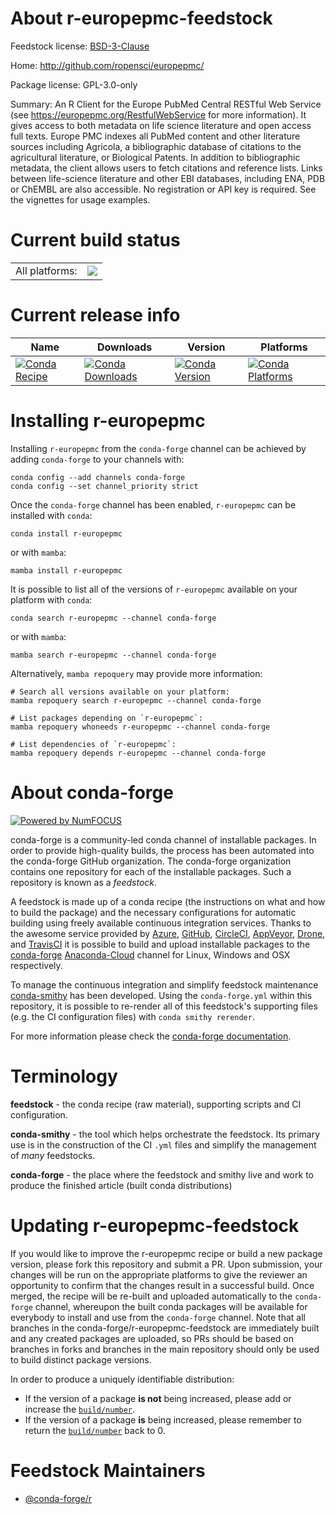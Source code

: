 About r-europepmc-feedstock
===========================

Feedstock license: [BSD-3-Clause](https://github.com/conda-forge/r-europepmc-feedstock/blob/main/LICENSE.txt)

Home: http://github.com/ropensci/europepmc/

Package license: GPL-3.0-only

Summary: An R Client for the Europe PubMed Central RESTful Web Service (see <https://europepmc.org/RestfulWebService> for more information). It gives access to both metadata on life science literature and open access full texts. Europe PMC indexes all PubMed content and other literature sources including Agricola, a bibliographic database of citations to the agricultural literature, or Biological Patents. In addition to bibliographic metadata, the client allows users to fetch citations and reference lists. Links between life-science literature and other EBI databases, including ENA, PDB or ChEMBL are also accessible. No registration or API key is required. See the vignettes for usage examples.

Current build status
====================


<table><tr><td>All platforms:</td>
    <td>
      <a href="https://dev.azure.com/conda-forge/feedstock-builds/_build/latest?definitionId=5738&branchName=main">
        <img src="https://dev.azure.com/conda-forge/feedstock-builds/_apis/build/status/r-europepmc-feedstock?branchName=main">
      </a>
    </td>
  </tr>
</table>

Current release info
====================

| Name | Downloads | Version | Platforms |
| --- | --- | --- | --- |
| [![Conda Recipe](https://img.shields.io/badge/recipe-r--europepmc-green.svg)](https://anaconda.org/conda-forge/r-europepmc) | [![Conda Downloads](https://img.shields.io/conda/dn/conda-forge/r-europepmc.svg)](https://anaconda.org/conda-forge/r-europepmc) | [![Conda Version](https://img.shields.io/conda/vn/conda-forge/r-europepmc.svg)](https://anaconda.org/conda-forge/r-europepmc) | [![Conda Platforms](https://img.shields.io/conda/pn/conda-forge/r-europepmc.svg)](https://anaconda.org/conda-forge/r-europepmc) |

Installing r-europepmc
======================

Installing `r-europepmc` from the `conda-forge` channel can be achieved by adding `conda-forge` to your channels with:

```
conda config --add channels conda-forge
conda config --set channel_priority strict
```

Once the `conda-forge` channel has been enabled, `r-europepmc` can be installed with `conda`:

```
conda install r-europepmc
```

or with `mamba`:

```
mamba install r-europepmc
```

It is possible to list all of the versions of `r-europepmc` available on your platform with `conda`:

```
conda search r-europepmc --channel conda-forge
```

or with `mamba`:

```
mamba search r-europepmc --channel conda-forge
```

Alternatively, `mamba repoquery` may provide more information:

```
# Search all versions available on your platform:
mamba repoquery search r-europepmc --channel conda-forge

# List packages depending on `r-europepmc`:
mamba repoquery whoneeds r-europepmc --channel conda-forge

# List dependencies of `r-europepmc`:
mamba repoquery depends r-europepmc --channel conda-forge
```


About conda-forge
=================

[![Powered by
NumFOCUS](https://img.shields.io/badge/powered%20by-NumFOCUS-orange.svg?style=flat&colorA=E1523D&colorB=007D8A)](https://numfocus.org)

conda-forge is a community-led conda channel of installable packages.
In order to provide high-quality builds, the process has been automated into the
conda-forge GitHub organization. The conda-forge organization contains one repository
for each of the installable packages. Such a repository is known as a *feedstock*.

A feedstock is made up of a conda recipe (the instructions on what and how to build
the package) and the necessary configurations for automatic building using freely
available continuous integration services. Thanks to the awesome service provided by
[Azure](https://azure.microsoft.com/en-us/services/devops/), [GitHub](https://github.com/),
[CircleCI](https://circleci.com/), [AppVeyor](https://www.appveyor.com/),
[Drone](https://cloud.drone.io/welcome), and [TravisCI](https://travis-ci.com/)
it is possible to build and upload installable packages to the
[conda-forge](https://anaconda.org/conda-forge) [Anaconda-Cloud](https://anaconda.org/)
channel for Linux, Windows and OSX respectively.

To manage the continuous integration and simplify feedstock maintenance
[conda-smithy](https://github.com/conda-forge/conda-smithy) has been developed.
Using the ``conda-forge.yml`` within this repository, it is possible to re-render all of
this feedstock's supporting files (e.g. the CI configuration files) with ``conda smithy rerender``.

For more information please check the [conda-forge documentation](https://conda-forge.org/docs/).

Terminology
===========

**feedstock** - the conda recipe (raw material), supporting scripts and CI configuration.

**conda-smithy** - the tool which helps orchestrate the feedstock.
                   Its primary use is in the construction of the CI ``.yml`` files
                   and simplify the management of *many* feedstocks.

**conda-forge** - the place where the feedstock and smithy live and work to
                  produce the finished article (built conda distributions)


Updating r-europepmc-feedstock
==============================

If you would like to improve the r-europepmc recipe or build a new
package version, please fork this repository and submit a PR. Upon submission,
your changes will be run on the appropriate platforms to give the reviewer an
opportunity to confirm that the changes result in a successful build. Once
merged, the recipe will be re-built and uploaded automatically to the
`conda-forge` channel, whereupon the built conda packages will be available for
everybody to install and use from the `conda-forge` channel.
Note that all branches in the conda-forge/r-europepmc-feedstock are
immediately built and any created packages are uploaded, so PRs should be based
on branches in forks and branches in the main repository should only be used to
build distinct package versions.

In order to produce a uniquely identifiable distribution:
 * If the version of a package **is not** being increased, please add or increase
   the [``build/number``](https://docs.conda.io/projects/conda-build/en/latest/resources/define-metadata.html#build-number-and-string).
 * If the version of a package **is** being increased, please remember to return
   the [``build/number``](https://docs.conda.io/projects/conda-build/en/latest/resources/define-metadata.html#build-number-and-string)
   back to 0.

Feedstock Maintainers
=====================

* [@conda-forge/r](https://github.com/conda-forge/r/)

